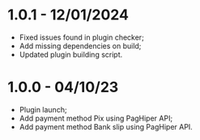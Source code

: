 # 1.0.1 - 12/01/2024
* Fixed issues found in plugin checker;
* Add missing dependencies on build;
* Updated plugin building script.

# 1.0.0 - 04/10/23

* Plugin launch;
* Add payment method Pix using PagHiper API;
* Add payment method Bank slip using PagHiper API.
